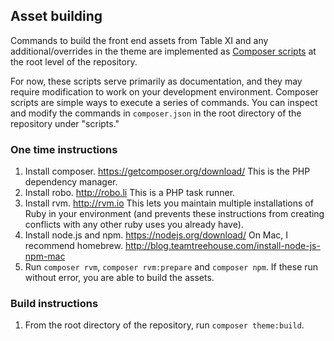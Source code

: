 ## Asset building

Commands to build the front end assets from Table XI and any additional/overrides in the
theme are implemented as [Composer scripts](https://getcomposer.org/doc/articles/scripts.md)
at the root level of the repository.

For now, these scripts serve primarily as documentation, and they may require modification
to work on your development environment. Composer scripts are simple ways to execute a
series of commands. You can inspect and modify the commands in `composer.json` in the root
directory of the repository under "scripts."

### One time instructions

1. Install composer. <https://getcomposer.org/download/> This is the PHP dependency
   manager.
1. Install robo. <http://robo.li> This is a PHP task runner.
2. Install rvm. <http://rvm.io> This lets you maintain multiple installations of Ruby
   in your environment (and prevents these instructions from creating conflicts with
   any other ruby uses you already have).
3. Install node.js and npm. <https://nodejs.org/download/> On Mac, I recommend homebrew.
   <http://blog.teamtreehouse.com/install-node-js-npm-mac>
4. Run `composer rvm`, `composer rvm:prepare` and `composer npm`. If these run
   without error, you are able to build the assets.

### Build instructions

1. From the root directory of the repository, run `composer theme:build`.
